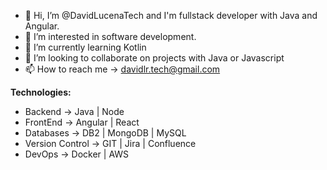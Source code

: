 - 👋 Hi, I’m @DavidLucenaTech and I'm fullstack developer with Java and Angular.
- 👀 I’m interested in software development.
- 🌱 I’m currently learning Kotlin
- 💞️ I’m looking to collaborate on projects with Java or Javascript
- 📫 How to reach me -> davidlr.tech@gmail.com

**Technologies:**
  - Backend -> Java | Node
  - FrontEnd -> Angular | React
  - Databases -> DB2 | MongoDB | MySQL
  - Version Control -> GIT | Jira | Confluence
  - DevOps -> Docker | AWS
<!---
DavidLucenaTech/DavidLucenaTech is a ✨ special ✨ repository because its `README.md` (this file) appears on your GitHub profile.
You can click the Preview link to take a look at your changes.
--->
